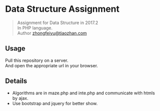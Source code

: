 # Data Structure Assignment

> Assignment for Data Structure in 2017.2  
> In PHP language.  
> Author zhongfeiyu@tiaozhan.com   

## Usage
Pull this repository on a server.  
And open the appropriate url in your browser.

## Details  
+ Algorithms are in maze.php and inte.php and communicate with htmls by ajax.  
+ Use bootstrap and jquery for better show. 

